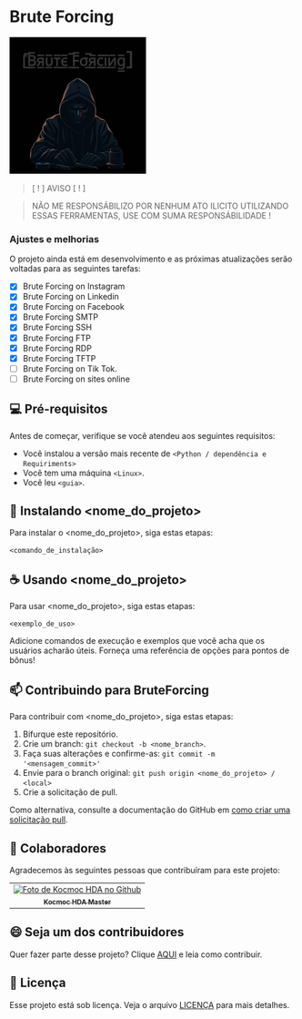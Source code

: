 <h1><b>Brute Forcing</b></h1>


<img src="https://github.com/SrKocmoc/BruteForcing/blob/main/0118.gif?raw=true" alt=2000>

> [ ! ] AVISO [ ! ]

> NÃO ME RESPONSÁBILIZO POR NENHUM ATO ILICITO UTILIZANDO ESSAS FERRAMENTAS, USE COM SUMA RESPONSÁBILIDADE !
 

### Ajustes e melhorias

O projeto ainda está em desenvolvimento e as próximas atualizações serão voltadas para as seguintes tarefas:

- [x] Brute Forcing on Instagram
- [x] Brute Forcing on Linkedin
- [x] Brute Forcing on Facebook
- [x] Brute Forcing SMTP
- [x] Brute Forcing SSH
- [x] Brute Forcing FTP
- [x] Brute Forcing RDP
- [x] Brute Forcing TFTP
- [ ] Brute Forcing on Tik Tok.
- [ ] Brute Forcing on sites online

<h2> 💻 Pré-requisitos </h2>

Antes de começar, verifique se você atendeu aos seguintes requisitos:

- Você instalou a versão mais recente de `<Python / dependência e Requiriments>`
- Você tem uma máquina `<Linux>`. 
- Você leu `<guia>`.

## 🚀 Instalando <nome_do_projeto>

Para instalar o <nome_do_projeto>, siga estas etapas:

```
<comando_de_instalação>
```

## ☕ Usando <nome_do_projeto>

Para usar <nome_do_projeto>, siga estas etapas:

```
<exemplo_de_uso>
```

Adicione comandos de execução e exemplos que você acha que os usuários acharão úteis. Forneça uma referência de opções para pontos de bônus!

## 📫 Contribuindo para BruteForcing

Para contribuir com <nome_do_projeto>, siga estas etapas:

1. Bifurque este repositório.
2. Crie um branch: `git checkout -b <nome_branch>`.
3. Faça suas alterações e confirme-as: `git commit -m '<mensagem_commit>'`
4. Envie para o branch original: `git push origin <nome_do_projeto> / <local>`
5. Crie a solicitação de pull.

Como alternativa, consulte a documentação do GitHub em [como criar uma solicitação pull](https://help.github.com/en/github/collaborating-with-issues-and-pull-requests/creating-a-pull-request).

## 🤝 Colaboradores

Agradecemos às seguintes pessoas que contribuíram para este projeto:

<table>
  <tr>
    <td align="center">
      <a href="#" title="defina o título do link">
        <img src="https://avatars.githubusercontent.com/u/107345207?v=4" width="100px;" alt="Foto de Kocmoc HDA no Github"/><br>
        <sub>
          <b>Kocmoc HDA Master</b>
        </sub>
      </a>
  </tr>
</table>

## 😄 Seja um dos contribuidores

Quer fazer parte desse projeto? Clique [AQUI](CONTRIBUTING.md) e leia como contribuir.

## 📝 Licença

Esse projeto está sob licença. Veja o arquivo [LICENÇA](LICENSE.md) para mais detalhes.
